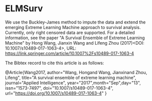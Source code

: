 # ELMSurv
We use the Buckley-James method to impute the data and extend the emerging Extreme Learning Machine approach to survival analysis. Currently, only right censored data are supported. For a detailed information, see the paper "A Survival Ensemble of Extreme Learning Machine" by Hong Wang, Jianxin Wang and Lifeng Zhou (2017)<DOI: 10.1007/s10489-017-1063-4>, URL: https://link.springer.com/article/10.1007%2Fs10489-017-1063-4

The Bibtex record to cite this article is as follows:

@Article{Wang2017,
author="Wang, Hongand Wang, Jianxinand Zhou, Lifeng",
title="A survival ensemble of extreme learning machine",
journal="Applied Intelligence",
year="2017",month="Sep",day="13",
issn="1573-7497",
doi="10.1007/s10489-017-1063-4",
url="https://doi.org/10.1007/s10489-017-1063-4"
}
